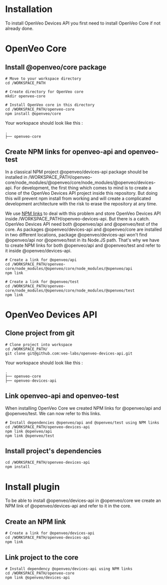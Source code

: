 # Installation

To install OpenVeo Devices API you first need to install OpenVeo Core if not already done.


# OpenVeo Core

## Install @openveo/core package

    # Move to your workspace directory
    cd /WORKSPACE_PATH

    # Create directory for OpenVeo core
    mkdir openveo-core

    # Install OpenVeo core in this directory
    cd /WORKSPACE_PATH/openveo-core
    npm install @openveo/core

Your workspace should look like this :

```
.
├── openveo-core
```

## Create NPM links for openveo-api and openveo-test

In a classical NPM project @openveo/devices-api package should be installed in /WORKSPACE_PATH/openveo-core/node_modules/@openveo/core/node_modules/@openveo/devices-api. For development, the first thing which comes to mind is to create a clone of the OpenVeo Devices API project inside this repository. But doing this will prevent npm install from working and will create a complicated development architecture with the risk to erase the repository at any time.

We use [NPM links](https://docs.npmjs.com/cli/link) to deal with this problem and store OpenVeo Devices API inside /WORKSPACE_PATH/openveo-devices-api. But there is a catch. OpenVeo Devices API need both @openveo/api and @openveo/test of the core. As packages @openveo/devices-api and @openveo/core are installed in two different locations, package @openveo/devices-api won't find @openveo/api nor @openveo/test in its Node.JS path. That's why we have to create NPM links for both @openveo/api and @openveo/test and refer to it inside @openveo/devices-api.

    # Create a link for @openveo/api
    cd /WORKSPACE_PATH/openveo-core/node_modules/@openveo/core/node_modules/@openveo/api
    npm link

    # Create a link for @openveo/test
    cd /WORKSPACE_PATH/openveo-core/node_modules/@openveo/core/node_modules/@openveo/test
    npm link

# OpenVeo Devices API

## Clone project from git

    # Clone project into workspace
    cd /WORKSPACE_PATH/
    git clone git@github.com:veo-labs/openveo-devices-api.git

Your workspace should look like this :

```
.
├── openveo-core
├── openveo-devices-api
```

## Link openveo-api and openveo-test

When installing OpenVeo Core we created NPM links for @openveo/api and @openveo/test. We can now refer to this links.

    # Install dependencies @openveo/api and @openveo/test using NPM links
    cd /WORKSPACE_PATH/openveo-devices-api
    npm link @openveo/api
    npm link @openveo/test

## Install project's dependencies

    cd /WORKSPACE_PATH/openveo-devices-api
    npm install

# Install plugin

To be able to install @openveo/devices-api in @openveo/core we create an NPM link of @openveo/devices-api and refer to it in the core.

## Create an NPM link

    # Create a link for @openveo/devices-api
    cd /WORKSPACE_PATH/openveo-devices-api
    npm link

## Link project to the core

    # Install dependency @openveo/devices-api using NPM links
    cd /WORKSPACE_PATH/openveo-core
    npm link @openveo/devices-api

